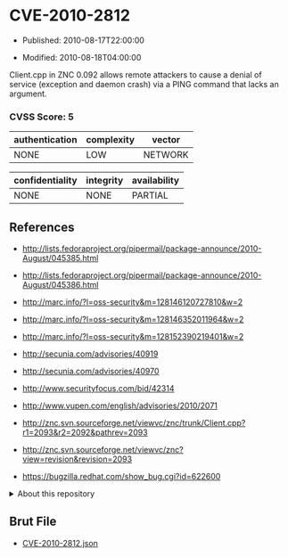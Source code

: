 # CVE-2010-2812

- Published: 2010-08-17T22:00:00

- Modified: 2010-08-18T04:00:00

Client.cpp in ZNC 0.092 allows remote attackers to cause a denial of service (exception and daemon crash) via a PING command that lacks an argument.

### CVSS Score: **5**

| authentication | complexity | vector |
| --- | --- | --- |
| NONE | LOW | NETWORK |

| confidentiality | integrity | availability |
| --- | --- | --- |
| NONE | NONE | PARTIAL |

## References

* http://lists.fedoraproject.org/pipermail/package-announce/2010-August/045385.html

* http://lists.fedoraproject.org/pipermail/package-announce/2010-August/045386.html

* http://marc.info/?l=oss-security&m=128146120727810&w=2

* http://marc.info/?l=oss-security&m=128146352011964&w=2

* http://marc.info/?l=oss-security&m=128152390219401&w=2

* http://secunia.com/advisories/40919

* http://secunia.com/advisories/40970

* http://www.securityfocus.com/bid/42314

* http://www.vupen.com/english/advisories/2010/2071

* http://znc.svn.sourceforge.net/viewvc/znc/trunk/Client.cpp?r1=2093&r2=2092&pathrev=2093

* http://znc.svn.sourceforge.net/viewvc/znc?view=revision&revision=2093

* https://bugzilla.redhat.com/show_bug.cgi?id=622600

<details>
<summary>About this repository</summary> 

  This repository is part of the project [Live Hack CVE](https://github.com/Live-Hack-CVE). Main website can be found [www.live-hack.org](https://www.live-hack.org) 
  
  Made by [Sn0wAlice](https://github.com/Sn0wAlice) for the people that care about security and need to have a feed of the latest CVEs. Hope you enjoy it, don't forget to star the repo and follow me on [Twitter](https://twitter.com/Sn0wAlice) and [Github](https://github.com/Sn0wAlice). And that is my [personnal website](https://www.alice-snow.me/)

  - [Home Page](https://github.com/Live-Hack-CVE)
  - [Framework](https://github.com/Live-Hack-CVE/cve-framework)
  - [CVE database](https://github.com/Live-Hack-CVE/full_database)
  - [Changelog](https://github.com/Live-Hack-CVE/Changelog)
</details>

## Brut File

* [CVE-2010-2812.json](https://raw.githubusercontent.com/Live-Hack-CVE/full_database/main/cves/2010/CVE-2010-2812.json)

